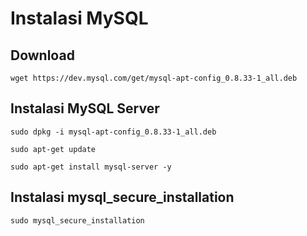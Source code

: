# Instalasi MySQL

## Download

```
wget https://dev.mysql.com/get/mysql-apt-config_0.8.33-1_all.deb
```

## Instalasi MySQL Server

```
sudo dpkg -i mysql-apt-config_0.8.33-1_all.deb
```

```
sudo apt-get update
```

```
sudo apt-get install mysql-server -y
```

## Instalasi mysql_secure_installation

```
sudo mysql_secure_installation
```
